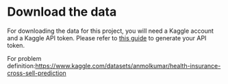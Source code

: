 # Download the data

For downloading the data for this project, you will need a Kaggle account and a Kaggle API token.
Please refer to [this guide](https://www.kaggle.com/docs/api#getting-started-installation-&-authentication) to generate your API token.


For problem definition:https://www.kaggle.com/datasets/anmolkumar/health-insurance-cross-sell-prediction